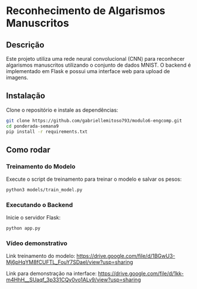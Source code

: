 # Reconhecimento de Algarismos Manuscritos

## Descrição
Este projeto utiliza uma rede neural convolucional (CNN) para reconhecer algarismos manuscritos utilizando o conjunto de dados MNIST. O backend é implementado em Flask e possui uma interface web para upload de imagens.

## Instalação
Clone o repositório e instale as dependências:

```bash
git clone https://github.com/gabriellemitoso793/modulo6-engcomp.git
cd ponderada-semana9
pip install -r requirements.txt
```

## Como rodar

### Treinamento do Modelo

Execute o script de treinamento para treinar o modelo e salvar os pesos:

```bash
python3 models/train_model.py
```
### Executando o Backend

Inicie o servidor Flask:

```bash
python app.py
```

### Vídeo demonstrativo

Link treinamento do modelo: https://drive.google.com/file/d/1BGwU3-Mj6pHqYM8fCUFTL_FouY7SDael/view?usp=sharing

Link para demonstração na interface: https://drive.google.com/file/d/1kk-m4HhH__SUaqf_3p331CQy0vo1ALv9/view?usp=sharing